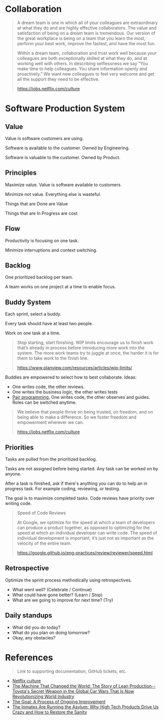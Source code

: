 # Collaboration

> A dream team is one in which all of your colleagues are extraordinary at what they do and are highly effective collaborators. The value and satisfaction of being on a dream team is tremendous. Our version of the great workplace is being on a team that you learn the most, perform your best work, improve the fastest, and have the most fun.
>
> Within a dream team, collaboration and trust work well because your colleagues are both exceptionally skilled at what they do, and at working well with others. In describing selflessness we say “You make time to help colleagues. You share information openly and proactively.” We want new colleagues to feel very welcome and get all the support they need to be effective.
>
> https://jobs.netflix.com/culture

# Software Production System

## Value

Value is software customers are using.

Software is available to the customer. Owned by Engineering.

Software is valuable to the customer. Owned by Product.

## Principles

Maximize value. Value is software available to customers.

Minimize not value. Everything else is wasteful.

Things that are Done are Value

Things that are In Progress are cost

## Flow

Productivity is focusing on one task.

Minimize interruptions and context switching.

## Backlog

One prioritized backlog per team.

A team works on one project at a time to enable focus.

## Buddy System

Each sprint, select a buddy.

Every task should have at least two people.

Work on one task at a time.

> Stop starting, start finishing. WIP limits encourage us to finish work that’s already in process before introducing more work into the system. The more work teams try to juggle at once, the harder it is for them to take work to the finish line.
>
> https://www.planview.com/resources/articles/wip-limits/

Buddies are empowered to select how to best collaborate. Ideas:
- One writes code, the other reviews.
- One writes the business logic, the other writes tests
- [Pair programming.](https://stackify.com/pair-programming-advantages/) One writes code, the other observes and guides. Roles can be switched anytime.

> We believe that people thrive on being trusted, on freedom, and on being able to make a difference. So we foster freedom and empowerment wherever we can.
>
> https://jobs.netflix.com/culture

## Priorities

Tasks are pulled from the prioritized backlog.

Tasks are not assigned before being started. Any task can be worked on by anyone.

After a task is finished, ask if there's anything you can do to help an in progress task. For example coding, reviewing, or testing.

The goal is to maximize completed tasks. Code reviews have priority over writing code.

> Speed of Code Reviews
>
> At Google, we optimize for the speed at which a team of developers can produce a product together, as opposed to optimizing for the speed at which an individual developer can write code. The speed of individual development is important, it’s just not as important as the velocity of the entire team.
>
> https://google.github.io/eng-practices/review/reviewer/speed.html

## Retrospective

Optimize the sprint process methodically using retrospectives.

- What went well? (Celebrate / Continue)
- What could have gone better? (Learn / Stop)
- What are we going to improve for next time? (Try)

## Daily standups
  
- What did you do today?
- What do you plan on doing tomorrow?
- Okay, any obstacles? 

# References

> Link to supporting documentation, GitHub tickets, etc.

- [Netflix culture](https://jobs.netflix.com/culture)
- [The Machine That Changed the World: The Story of Lean Production-- Toyota's Secret Weapon in the Global Car Wars That Is Now Revolutionizing World Industry](https://www.amazon.com/Machine-That-Changed-World-Revolutionizing/dp/0743299795)
- [The Goal: A Process of Ongoing Improvement](https://www.amazon.com/Goal-Process-Ongoing-Improvement/dp/0884270610)
- [The Inmates Are Running the Asylum: Why High Tech Products Drive Us Crazy and How to Restore the Sanity ](https://www.amazon.com/Inmates-Are-Running-Asylum-Products/dp/0672326140)
